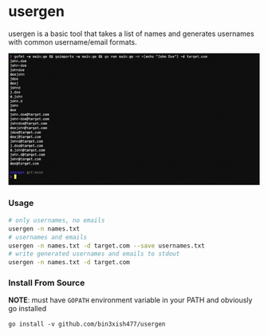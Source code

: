# usergen
usergen is a basic tool that takes a list of names and generates usernames with common username/email formats.

![](img/usergen.png)

### Usage

```bash
# only usernames, no emails
usergen -n names.txt
# usernames and emails
usergen -n names.txt -d target.com --save usernames.txt
# write generated usernames and emails to stdout
usergen -n names.txt -d target.com
```

### Install From Source

**NOTE**: must have `GOPATH` environment variable in your PATH and obviously go installed
```
go install -v github.com/bin3xish477/usergen
```
